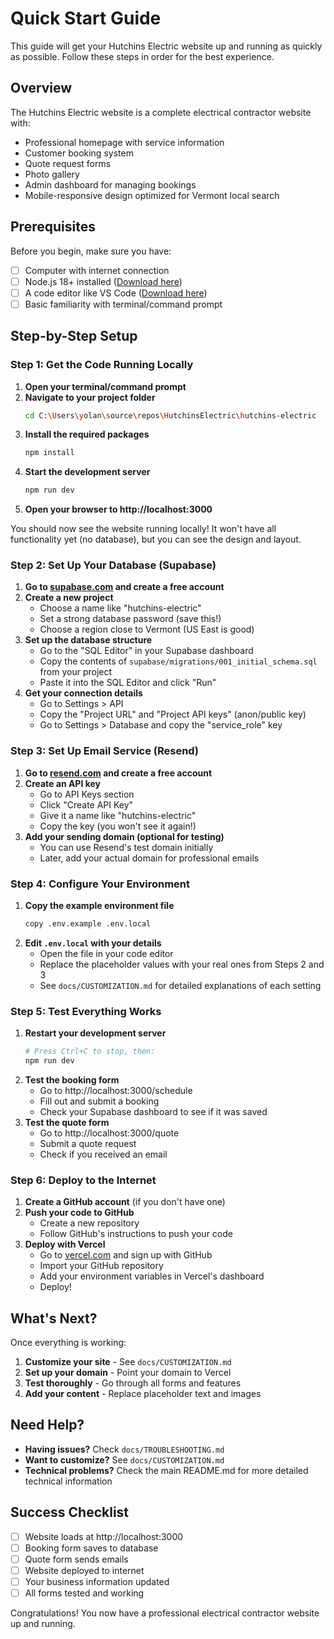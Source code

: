 # Quick Start Guide

This guide will get your Hutchins Electric website up and running as quickly as possible. Follow these steps in order for the best experience.

## Overview

The Hutchins Electric website is a complete electrical contractor website with:
- Professional homepage with service information
- Customer booking system
- Quote request forms
- Photo gallery
- Admin dashboard for managing bookings
- Mobile-responsive design optimized for Vermont local search

## Prerequisites

Before you begin, make sure you have:
- [ ] Computer with internet connection
- [ ] Node.js 18+ installed ([Download here](https://nodejs.org/))
- [ ] A code editor like VS Code ([Download here](https://code.visualstudio.com/))
- [ ] Basic familiarity with terminal/command prompt

## Step-by-Step Setup

### Step 1: Get the Code Running Locally

1. **Open your terminal/command prompt**
2. **Navigate to your project folder**
   ```bash
   cd C:\Users\yolan\source\repos\HutchinsElectric\hutchins-electric
   ```
3. **Install the required packages**
   ```bash
   npm install
   ```
4. **Start the development server**
   ```bash
   npm run dev
   ```
5. **Open your browser to http://localhost:3000**

You should now see the website running locally! It won't have all functionality yet (no database), but you can see the design and layout.

### Step 2: Set Up Your Database (Supabase)

1. **Go to [supabase.com](https://supabase.com) and create a free account**
2. **Create a new project**
   - Choose a name like "hutchins-electric"
   - Set a strong database password (save this!)
   - Choose a region close to Vermont (US East is good)
3. **Set up the database structure**
   - Go to the "SQL Editor" in your Supabase dashboard
   - Copy the contents of `supabase/migrations/001_initial_schema.sql` from your project
   - Paste it into the SQL Editor and click "Run"
4. **Get your connection details**
   - Go to Settings > API
   - Copy the "Project URL" and "Project API keys" (anon/public key)
   - Go to Settings > Database and copy the "service_role" key

### Step 3: Set Up Email Service (Resend)

1. **Go to [resend.com](https://resend.com) and create a free account**
2. **Create an API key**
   - Go to API Keys section
   - Click "Create API Key"
   - Give it a name like "hutchins-electric"
   - Copy the key (you won't see it again!)
3. **Add your sending domain (optional for testing)**
   - You can use Resend's test domain initially
   - Later, add your actual domain for professional emails

### Step 4: Configure Your Environment

1. **Copy the example environment file**
   ```bash
   copy .env.example .env.local
   ```
2. **Edit `.env.local` with your details**
   - Open the file in your code editor
   - Replace the placeholder values with your real ones from Steps 2 and 3
   - See `docs/CUSTOMIZATION.md` for detailed explanations of each setting

### Step 5: Test Everything Works

1. **Restart your development server**
   ```bash
   # Press Ctrl+C to stop, then:
   npm run dev
   ```
2. **Test the booking form**
   - Go to http://localhost:3000/schedule
   - Fill out and submit a booking
   - Check your Supabase dashboard to see if it was saved
3. **Test the quote form**  
   - Go to http://localhost:3000/quote
   - Submit a quote request
   - Check if you received an email

### Step 6: Deploy to the Internet

1. **Create a GitHub account** (if you don't have one)
2. **Push your code to GitHub**
   - Create a new repository
   - Follow GitHub's instructions to push your code
3. **Deploy with Vercel**
   - Go to [vercel.com](https://vercel.com) and sign up with GitHub
   - Import your GitHub repository
   - Add your environment variables in Vercel's dashboard
   - Deploy!

## What's Next?

Once everything is working:

1. **Customize your site** - See `docs/CUSTOMIZATION.md`
2. **Set up your domain** - Point your domain to Vercel
3. **Test thoroughly** - Go through all forms and features
4. **Add your content** - Replace placeholder text and images

## Need Help?

- **Having issues?** Check `docs/TROUBLESHOOTING.md`
- **Want to customize?** See `docs/CUSTOMIZATION.md`
- **Technical problems?** Check the main README.md for more detailed technical information

## Success Checklist

- [ ] Website loads at http://localhost:3000
- [ ] Booking form saves to database
- [ ] Quote form sends emails
- [ ] Website deployed to internet
- [ ] Your business information updated
- [ ] All forms tested and working

Congratulations! You now have a professional electrical contractor website up and running.